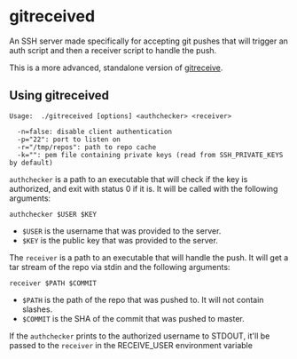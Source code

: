 # gitreceived

An SSH server made specifically for accepting git pushes that will trigger an auth script and then a receiver script to handle the push.

This is a more advanced, standalone version of [gitreceive](https://github.com/progrium/gitreceive).

## Using gitreceived

```
Usage:  ./gitreceived [options] <authchecker> <receiver>

  -n=false: disable client authentication
  -p="22": port to listen on
  -r="/tmp/repos": path to repo cache
  -k="": pem file containing private keys (read from SSH_PRIVATE_KEYS by default)
```

`authchecker` is a path to an executable that will check if the key is authorized, and exit with status 0 if it is. It will be called with the following arguments:

    authchecker $USER $KEY

* `$USER` is the username that was provided to the server.
* `$KEY` is the public key that was provided to the server.

The `receiver` is a path to an executable that will handle the push. It will get a tar stream of the repo via stdin and the following arguments:

    receiver $PATH $COMMIT

* `$PATH` is the path of the repo that was pushed to. It will not contain slashes.
* `$COMMIT` is the SHA of the commit that was pushed to master.

If the `authchecker` prints to the authorized username to STDOUT, it'll be passed to the `receiver` in the RECEIVE_USER environment variable